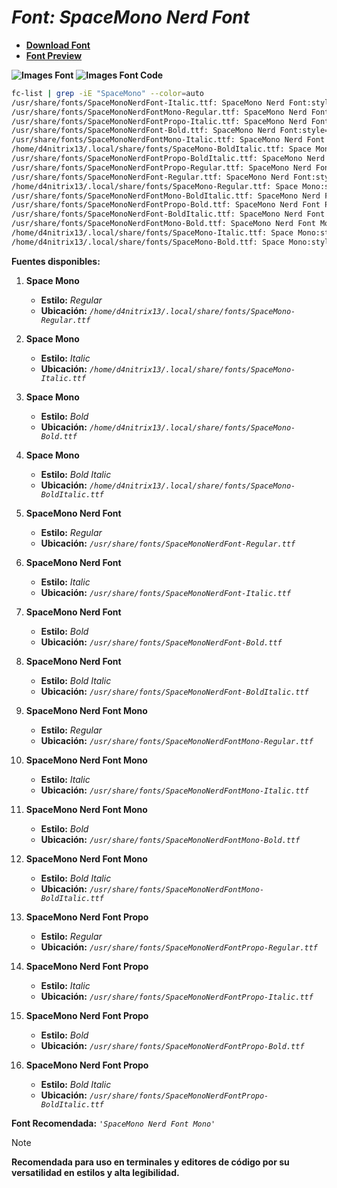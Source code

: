 <!-- Autor: Daniel Benjamin Perez Morales -->
<!-- GitHub: https://github.com/DanielBenjaminPerezMoralesDev13 -->
<!-- GitLab: https://gitlab.com/DanielBenjaminPerezMoralesDev13 -->
<!-- Correo electrónico: danielperezdev@proton.me -->

# ***Font: SpaceMono Nerd Font***

- **[Download Font](https://github.com/ryanoasis/nerd-fonts/releases/download/v3.2.1/SpaceMono.zip "https://github.com/ryanoasis/nerd-fonts/releases/download/v3.2.1/SpaceMono.zip")**
- **[Font Preview](https://www.programmingfonts.org/#space "https://www.programmingfonts.org/#space")**

**![Images Font](../../Fonts/SpaceMono%20Nerd%20Font.png "Fonts/SpaceMono Nerd Font.png")**
**![Images Font Code](../../Font%20Images%20Code/SpaceMono%20Nerd%20Font%20Code.png "Font Images Code/SpaceMono Nerd Font Code.png")**

```bash
fc-list | grep -iE "SpaceMono" --color=auto
/usr/share/fonts/SpaceMonoNerdFont-Italic.ttf: SpaceMono Nerd Font:style=Italic
/usr/share/fonts/SpaceMonoNerdFontMono-Regular.ttf: SpaceMono Nerd Font Mono:style=Regular
/usr/share/fonts/SpaceMonoNerdFontPropo-Italic.ttf: SpaceMono Nerd Font Propo:style=Italic
/usr/share/fonts/SpaceMonoNerdFont-Bold.ttf: SpaceMono Nerd Font:style=Bold
/usr/share/fonts/SpaceMonoNerdFontMono-Italic.ttf: SpaceMono Nerd Font Mono:style=Italic
/home/d4nitrix13/.local/share/fonts/SpaceMono-BoldItalic.ttf: Space Mono:style=Bold Italic
/usr/share/fonts/SpaceMonoNerdFontPropo-BoldItalic.ttf: SpaceMono Nerd Font Propo:style=Bold Italic
/usr/share/fonts/SpaceMonoNerdFontPropo-Regular.ttf: SpaceMono Nerd Font Propo:style=Regular
/usr/share/fonts/SpaceMonoNerdFont-Regular.ttf: SpaceMono Nerd Font:style=Regular
/home/d4nitrix13/.local/share/fonts/SpaceMono-Regular.ttf: Space Mono:style=Regular
/usr/share/fonts/SpaceMonoNerdFontMono-BoldItalic.ttf: SpaceMono Nerd Font Mono:style=Bold Italic
/usr/share/fonts/SpaceMonoNerdFontPropo-Bold.ttf: SpaceMono Nerd Font Propo:style=Bold
/usr/share/fonts/SpaceMonoNerdFont-BoldItalic.ttf: SpaceMono Nerd Font:style=Bold Italic
/usr/share/fonts/SpaceMonoNerdFontMono-Bold.ttf: SpaceMono Nerd Font Mono:style=Bold
/home/d4nitrix13/.local/share/fonts/SpaceMono-Italic.ttf: Space Mono:style=Italic
/home/d4nitrix13/.local/share/fonts/SpaceMono-Bold.ttf: Space Mono:style=Bold
```

**Fuentes disponibles:**

1. **Space Mono**
   - **Estilo:** *Regular*
   - **Ubicación:** *`/home/d4nitrix13/.local/share/fonts/SpaceMono-Regular.ttf`*

2. **Space Mono**
   - **Estilo:** *Italic*
   - **Ubicación:** *`/home/d4nitrix13/.local/share/fonts/SpaceMono-Italic.ttf`*

3. **Space Mono**
   - **Estilo:** *Bold*
   - **Ubicación:** *`/home/d4nitrix13/.local/share/fonts/SpaceMono-Bold.ttf`*

4. **Space Mono**
   - **Estilo:** *Bold Italic*
   - **Ubicación:** *`/home/d4nitrix13/.local/share/fonts/SpaceMono-BoldItalic.ttf`*

5. **SpaceMono Nerd Font**
   - **Estilo:** *Regular*
   - **Ubicación:** *`/usr/share/fonts/SpaceMonoNerdFont-Regular.ttf`*

6. **SpaceMono Nerd Font**
   - **Estilo:** *Italic*
   - **Ubicación:** *`/usr/share/fonts/SpaceMonoNerdFont-Italic.ttf`*

7. **SpaceMono Nerd Font**
   - **Estilo:** *Bold*
   - **Ubicación:** *`/usr/share/fonts/SpaceMonoNerdFont-Bold.ttf`*

8. **SpaceMono Nerd Font**
   - **Estilo:** *Bold Italic*
   - **Ubicación:** *`/usr/share/fonts/SpaceMonoNerdFont-BoldItalic.ttf`*

9. **SpaceMono Nerd Font Mono**
   - **Estilo:** *Regular*
   - **Ubicación:** *`/usr/share/fonts/SpaceMonoNerdFontMono-Regular.ttf`*

10. **SpaceMono Nerd Font Mono**
    - **Estilo:** *Italic*
    - **Ubicación:** *`/usr/share/fonts/SpaceMonoNerdFontMono-Italic.ttf`*

11. **SpaceMono Nerd Font Mono**
    - **Estilo:** *Bold*
    - **Ubicación:** *`/usr/share/fonts/SpaceMonoNerdFontMono-Bold.ttf`*

12. **SpaceMono Nerd Font Mono**
    - **Estilo:** *Bold Italic*
    - **Ubicación:** *`/usr/share/fonts/SpaceMonoNerdFontMono-BoldItalic.ttf`*

13. **SpaceMono Nerd Font Propo**
    - **Estilo:** *Regular*
    - **Ubicación:** *`/usr/share/fonts/SpaceMonoNerdFontPropo-Regular.ttf`*

14. **SpaceMono Nerd Font Propo**
    - **Estilo:** *Italic*
    - **Ubicación:** *`/usr/share/fonts/SpaceMonoNerdFontPropo-Italic.ttf`*

15. **SpaceMono Nerd Font Propo**
    - **Estilo:** *Bold*
    - **Ubicación:** *`/usr/share/fonts/SpaceMonoNerdFontPropo-Bold.ttf`*

16. **SpaceMono Nerd Font Propo**
    - **Estilo:** *Bold Italic*
    - **Ubicación:** *`/usr/share/fonts/SpaceMonoNerdFontPropo-BoldItalic.ttf`*

**Font Recomendada:** *`'SpaceMono Nerd Font Mono'`*

> [!NOTE]
> **Recomendada para uso en terminales y editores de código por su versatilidad en estilos y alta legibilidad.**
